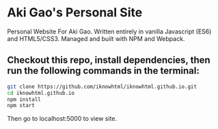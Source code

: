 # Aki Gao's Personal Site
Personal Website For Aki Gao. Written entirely in vanilla Javascript (ES6) and HTML5/CSS3. Managed and built with NPM and Webpack. 
## Checkout this repo, install dependencies, then run the following commands in the terminal:
```bash
git clone https://github.com/iknowhtml/iknowhtml.github.io.git
cd iknowhtml.github.io
npm install
npm start
```
Then go to localhost:5000 to view site.
